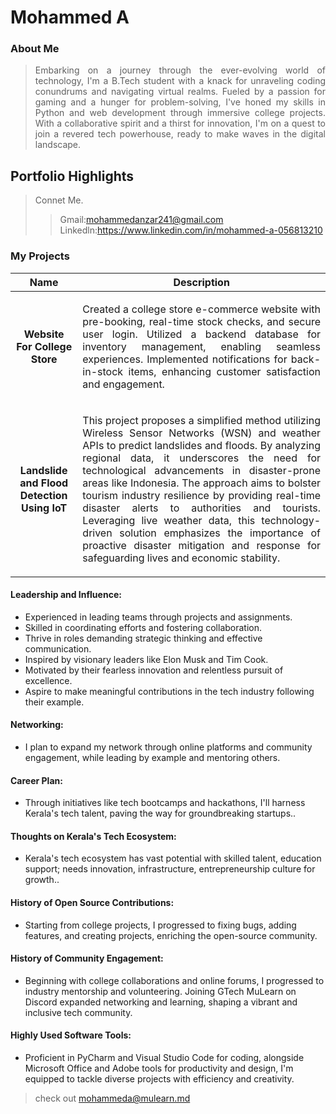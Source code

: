 # Mohammed A 

### About Me

><p align="justify">Embarking on a journey through the ever-evolving world of technology, I'm a B.Tech student with a knack for unraveling coding conundrums and navigating virtual realms. Fueled by a passion for gaming and a hunger for problem-solving, I've honed my skills in Python and web development through immersive college projects. With a collaborative spirit and a thirst for innovation, I'm on a quest to join a revered tech powerhouse, ready to make waves in the digital landscape.</p>


## Portfolio Highlights
>Connet Me.
>> Gmail:mohammedanzar241@gmail.com
>> Linkedln:https://www.linkedin.com/in/mohammed-a-056813210
### My Projects

| Name                | Description                                                               |
|---------------------|---------------------------------------------------------------------------|
| <p align="center">**Website For College Store**</p>  | <p align="justify">Created a college store e-commerce website with pre-booking, real-time stock checks, and secure user login. Utilized a backend database for inventory management, enabling seamless experiences. Implemented notifications for back-in-stock items, enhancing customer satisfaction and engagement.                                              </p>|
| <p align="center">**Landslide and Flood Detection Using IoT**</p>  | <p align="justify">This project proposes a simplified method utilizing Wireless Sensor Networks (WSN) and weather APIs to predict landslides and floods. By analyzing regional data, it underscores the need for technological advancements in disaster-prone areas like Indonesia. The approach aims to bolster tourism industry resilience by providing real-time disaster alerts to authorities and tourists. Leveraging live weather data, this technology-driven solution emphasizes the importance of proactive disaster mitigation and response for safeguarding lives and economic stability.                                              </p>|

#### Leadership and Influence:

- Experienced in leading teams through projects and assignments.
- Skilled in coordinating efforts and fostering collaboration.
- Thrive in roles demanding strategic thinking and effective communication.
- Inspired by visionary leaders like Elon Musk and Tim Cook.
- Motivated by their fearless innovation and relentless pursuit of excellence.
- Aspire to make meaningful contributions in the tech industry following their example.
  
#### Networking:

- I plan to expand my network through online platforms and community engagement, while leading by example and mentoring others.
  
#### Career Plan:

- Through initiatives like tech bootcamps and hackathons, I'll harness Kerala's tech talent, paving the way for groundbreaking startups..

#### Thoughts on Kerala's Tech Ecosystem:

- Kerala's tech ecosystem has vast potential with skilled talent, education support; needs innovation, infrastructure, entrepreneurship culture for growth..

#### History of Open Source Contributions:

- Starting from college projects, I progressed to fixing bugs, adding features, and creating projects, enriching the open-source community.

#### History of Community Engagement:

-  Beginning with college collaborations and online forums, I progressed to industry mentorship and volunteering. Joining GTech MuLearn on Discord expanded networking and learning, shaping a vibrant and inclusive tech community.

#### Highly Used Software Tools:

- Proficient in PyCharm and Visual Studio Code for coding, alongside Microsoft Office and Adobe tools for productivity and design, I'm equipped to tackle diverse projects with efficiency and creativity.


> check out [mohammeda@mulearn.md](./profiles/mohammeda@mulearn.md)
